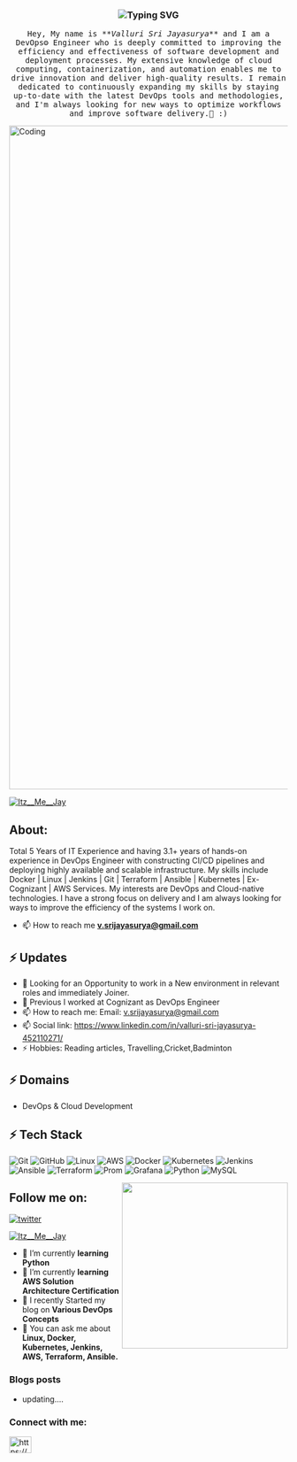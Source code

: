
<!-- <p align="left"> <img src="https://komarev.com/ghpvc/?username=Itz-Me-Jay&label=Profile%20views&color=0e75b6&style=flat" alt="Itz-Me-Jay" /> </p>




 <!-- <p align="left"> <img src="https://komarev.com/ghpvc/?username=Itz-Me-Jay&label=Profile%20views&color=0e75b6&style=flat" alt="Itz-Me-Jay" /> </p>

<h1 align="center">Hi , I'm Jayasurya <img src="https://media.giphy.com/media/hvRJCLFzcasrR4ia7z/giphy.gif" width="35"></h1>
 -->

<h3 align="center" <a href="https://git.io/typing-svg"><img src="https://readme-typing-svg.demolab.com?font=monoscope&weight=500&size=30&duration=3000&pause=800&center=true&vCenter=true&width=435&lines=Hi+there%2C+I'm+Jayasurya+;I+hope+you're+doing+well;Enjoy+your+time+%3A)" alt="Typing SVG" /></a></h3>
 
<p align="center" >
  <samp>
    Hey, My name is <em>**Valluri Sri Jayasurya** </em> and I am a DevOps⚙️ Engineer who is deeply committed to improving the efficiency and effectiveness of software development and deployment processes. My extensive knowledge of cloud computing, containerization, and automation enables me to drive innovation and deliver high-quality results. I remain dedicated to continuously expanding my skills by staying up-to-date with the latest DevOps tools and methodologies, and I'm always looking for new ways to optimize workflows and improve software delivery.🤖 :)
  </samp>
  <br/>
</p>
<img align="Center" alt="Coding" width="1200" src="https://thumbs.dreamstime.com/b/devops-banner-concept-has-steps-to-analyze-such-as-plan-code-build-operate-deploy-test-monitor-release-software-251835118.jpg" >


<p align="left"> <a href="https://twitter.com/Itz__Me__Jay" target="blank"><img src="https://img.shields.io/twitter/follow/I__ME__JAY?logo=twitter&style=for-the-badge" alt="Itz__Me__Jay" /></a> </p>

## **About:**
Total 5 Years of IT Experience and having 3.1+ years of hands-on experience in DevOps Engineer with constructing CI/CD pipelines and deploying highly available and scalable infrastructure. My skills include Docker | Linux | Jenkins | Git | Terraform | Ansible | Kubernetes | Ex-Cognizant | AWS Services.
My interests are DevOps and Cloud-native technologies.
I have a strong focus on delivery and I am always looking for ways to improve the efficiency of the systems I work on.


- 📫 How to reach me **v.srijayasurya@gmail.com**

## ⚡ Updates

- 🔭 Looking for an Opportunity to work in a New environment in relevant roles and immediately Joiner.
- 🔭 Previous I worked at Cognizant as DevOps Engineer <br/>
- 📫 How to reach me: Email: v.srijayasurya@gmail.com<br/>
- 📫 Social link: https://www.linkedin.com/in/valluri-sri-jayasurya-452110271/
- ⚡ Hobbies: Reading articles, Travelling,Cricket,Badminton

## ⚡ Domains
- DevOps & Cloud Development

## ⚡ Tech Stack
![Git](https://img.shields.io/badge/GIT-E44C30?style=for-the-badge&logo=git&logoColor=white)
![GitHub](https://img.shields.io/badge/GitHub-100000?style=for-the-badge&logo=github&logoColor=white)
![Linux](https://img.shields.io/badge/Linux-FCC624?style=for-the-badge&logo=linux&logoColor=black)
![AWS](https://img.shields.io/badge/Amazon_AWS-FF9900?style=for-the-badge&logo=amazonaws&logoColor=white)
![Docker](https://img.shields.io/badge/docker-%230db7ed.svg?style=for-the-badge&logo=docker&logoColor=white)
![Kubernetes](https://img.shields.io/badge/kubernetes-%23326ce5.svg?style=for-the-badge&logo=kubernetes&logoColor=white)
![Jenkins](https://img.shields.io/badge/Jenkins-D24939?style=for-the-badge&logo=Jenkins&logoColor=white)
![Ansible](https://img.shields.io/badge/ansible-%231A1918.svg?style=for-the-badge&logo=ansible&logoColor=white)
![Terraform](https://img.shields.io/badge/terraform-%235835CC.svg?style=for-the-badge&logo=terraform&logoColor=white)
![Prom](https://img.shields.io/badge/Prometheus-E6522C?style=for-the-badge&logo=Prometheus&logoColor=white)
![Grafana](https://img.shields.io/badge/grafana-%23F46800.svg?style=for-the-badge&logo=grafana&logoColor=white)
![Python](https://img.shields.io/badge/-Python-000?style=for-the-badge&logo=python)
![MySQL](	https://img.shields.io/badge/MySQL-00000F?style=for-the-badge&logo=mysql&logoColor=white)


<img align='right' src="https://media.giphy.com/media/jRf5fsn8G6YaogAWxn/giphy.gif" width="300">


## **Follow me on:**
[![twitter](https://img.shields.io/badge/Twitter-00acee?style=for-the-badge&logo=Twitter&logoColor=white)](https://twitter.com/Itz__Me__Jay)

<p align="left"> <a href="https://twitter.com/Itz__Me__Jay" target="blank"><img src="https://img.shields.io/twitter/follow/I__ME__JAY?logo=twitter&style=for-the-badge" alt="Itz__Me__Jay" /></a> </p>

- 🔭 I’m currently **learning Python**
- 🔭 I’m currently **learning AWS Solution Architecture Certification**
- 📝 I recently Started my blog on **Various DevOps Concepts**
- 💬 You can ask me about **Linux, Docker, Kubernetes, Jenkins, AWS, Terraform, Ansible.**

### Blogs posts
<!-- BLOG-POST-LIST:START -->
- updating....
<!-- BLOG-POST-LIST:END -->

<h3 align="left">Connect with me:</h3>
<p align="left">
<a href="https://www.linkedin.com/in/vallurisrijayasurya/" target="blank"><img align="center" src="https://raw.githubusercontent.com/rahuldkjain/github-profile-readme-generator/master/src/images/icons/Social/linked-in-alt.svg" alt="https://www.linkedin.com/in/vallurisrijayasurya/" height="30" width="40" /></a>
</p>


